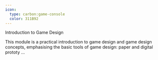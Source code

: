 ```yaml
---
icon:
  type: carbon:game-console
  color: 311B92
---
```

Introduction to Game Design

This module is a practical introduction to game design and game design concepts, emphasising the basic tools of game design: paper and digital prototy ... 

